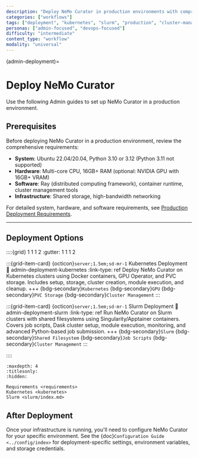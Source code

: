 ```yaml
---
description: "Deploy NeMo Curator in production environments with comprehensive guides for Kubernetes and Slurm cluster deployments"
categories: ["workflows"]
tags: ["deployment", "kubernetes", "slurm", "production", "cluster-management", "infrastructure"]
personas: ["admin-focused", "devops-focused"]
difficulty: "intermediate"
content_type: "workflow"
modality: "universal"
---
```


(admin-deployment)=

# Deploy NeMo Curator

Use the following Admin guides to set up NeMo Curator in a production environment.

## Prerequisites

Before deploying NeMo Curator in a production environment, review the comprehensive requirements:

- **System**: Ubuntu 22.04/20.04, Python 3.10 or 3.12 (Python 3.11 not supported)
- **Hardware**: Multi-core CPU, 16GB+ RAM (optional: NVIDIA GPU with 16GB+ VRAM)
- **Software**: Ray (distributed computing framework), container runtime, cluster management tools
- **Infrastructure**: Shared storage, high-bandwidth networking

For detailed system, hardware, and software requirements, see [Production Deployment Requirements](admin-deployment-requirements).

---

## Deployment Options

::::{grid} 1 1 1 2
:gutter: 1 1 1 2

:::{grid-item-card} {octicon}`server;1.5em;sd-mr-1` Kubernetes Deployment
:link: admin-deployment-kubernetes
:link-type: ref
Deploy NeMo Curator on Kubernetes clusters using Docker containers, GPU Operator, and PVC storage. Includes setup, storage, cluster creation, module execution, and cleanup.
+++
{bdg-secondary}`Kubernetes`
{bdg-secondary}`GPU`
{bdg-secondary}`PVC Storage`
{bdg-secondary}`Cluster Management`
:::

:::{grid-item-card} {octicon}`server;1.5em;sd-mr-1` Slurm Deployment
:link: admin-deployment-slurm
:link-type: ref
Run NeMo Curator on Slurm clusters with shared filesystems using Singularity/Apptainer containers. Covers job scripts, Dask cluster setup, module execution, monitoring, and advanced Python-based job submission.
+++
{bdg-secondary}`Slurm`
{bdg-secondary}`Shared Filesystem`
{bdg-secondary}`Job Scripts`
{bdg-secondary}`Cluster Management`
:::

::::

```{toctree}
:maxdepth: 4
:titlesonly:
:hidden:

Requirements <requirements>
Kubernetes <kubernetes>
Slurm <slurm/index.md>

```

## After Deployment

Once your infrastructure is running, you'll need to configure NeMo Curator for your specific environment. See the {doc}`Configuration Guide <../config/index>` for deployment-specific settings, environment variables, and storage credentials.
